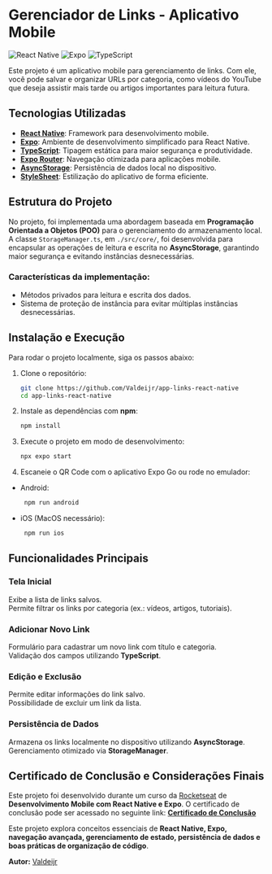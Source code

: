 # Gerenciador de Links - Aplicativo Mobile

![React Native](https://img.shields.io/badge/React_Native-2D336B?style=for-the-badge&logo=react&logoColor=61DAFB)
![Expo](https://img.shields.io/badge/Expo-000020?style=for-the-badge&logo=expo&logoColor=white)
![TypeScript](https://img.shields.io/badge/TypeScript-007ACC?style=for-the-badge&logo=typescript&logoColor=white)

Este projeto é um aplicativo mobile para gerenciamento de links. Com ele, você pode salvar e organizar URLs por categoria, como vídeos do YouTube que deseja assistir mais tarde ou artigos importantes para leitura futura.

## Tecnologias Utilizadas

- **[React Native](https://reactnative.dev/)**: Framework para desenvolvimento mobile.
- **[Expo](https://expo.dev/)**: Ambiente de desenvolvimento simplificado para React Native.
- **[TypeScript](https://www.typescriptlang.org/)**: Tipagem estática para maior segurança e produtividade.
- **[Expo Router](https://expo.github.io/router/docs/)**: Navegação otimizada para aplicações mobile.
- **[AsyncStorage](https://react-native-async-storage.github.io/async-storage/docs/usage/)**: Persistência de dados local no dispositivo.
- **[StyleSheet](https://reactnative.dev/docs/stylesheet)**: Estilização do aplicativo de forma eficiente.

## Estrutura do Projeto

No projeto, foi implementada uma abordagem baseada em **Programação Orientada a Objetos (POO)** para o gerenciamento do armazenamento local. A classe `StorageManager.ts`, em `./src/core/`, foi desenvolvida para encapsular as operações de leitura e escrita no **AsyncStorage**, garantindo maior segurança e evitando instâncias desnecessárias.

### Características da implementação:
- Métodos privados para leitura e escrita dos dados.
- Sistema de proteção de instância para evitar múltiplas instâncias desnecessárias.

## Instalação e Execução

Para rodar o projeto localmente, siga os passos abaixo:

1. Clone o repositório:
   ```bash
   git clone https://github.com/Valdeijr/app-links-react-native
   cd app-links-react-native

2. Instale as dependências com **npm**:
   ```bash
   npm install

3. Execute o projeto em modo de desenvolvimento:
   ```bash
   npx expo start

4. Escaneie o QR Code com o aplicativo Expo Go ou rode no emulador:
- Android:
   ```bash
    npm run android

- iOS (MacOS necessário):
   ```bash
    npm run ios

## Funcionalidades Principais

### Tela Inicial
Exibe a lista de links salvos.  
Permite filtrar os links por categoria (ex.: vídeos, artigos, tutoriais).

### Adicionar Novo Link
Formulário para cadastrar um novo link com título e categoria.  
Validação dos campos utilizando **TypeScript**.

### Edição e Exclusão
Permite editar informações do link salvo.  
Possibilidade de excluir um link da lista.

### Persistência de Dados
Armazena os links localmente no dispositivo utilizando **AsyncStorage**.  
Gerenciamento otimizado via **StorageManager**.

## Certificado de Conclusão e Considerações Finais

Este projeto foi desenvolvido durante um curso da [Rocketseat](https://app.rocketseat.com.br) de **Desenvolvimento Mobile com React Native e Expo**. O certificado de conclusão pode ser acessado no seguinte link: **[Certificado de Conclusão](https://app.rocketseat.com.br/certificates/ee94f64f-5b72-45e7-bf17-ee884622ce64)**

Este projeto explora conceitos essenciais de **React Native, Expo, navegação avançada, gerenciamento de estado, persistência de dados e boas práticas de organização de código**.

**Autor:** [Valdeijr](https://github.com/Valdeijr)  

